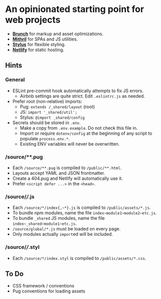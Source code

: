 # An opinionated starting point for web projects

- [**Brunch**](https://brunch.io/docs/config) for markup and asset optimizations.
- [**Mithril**](https://mithril.js.org/api.html) for SPAs and JS utilities.
- [**Stylus**](http://stylus-lang.com/) for flexible styling.
- [**Netlify**](https://www.netlify.com/docs/netlify-toml-reference/) for static hosting.

## Hints

### General

- ESLint pre-commit hook automatically attempts to fix JS errors.
  - Airbnb settings are quite strict. Edit `.eslintrc.js` as needed.
- Prefer root (non-relative) imports:
  - Pug: `extends /_shared/layout` (root)
  - JS: `import '_shared/util';`
  - Stylus: `@import _shared/config`
- Secrets should be stored in `.env`.
  - Make a copy from `.env.example`. Do not check this file in.
  - Import or require `dotenv/config` at the beginning of any script to
    populate `process.env.*`.
  - Existing ENV variables will never be overwritten.

### /source/**.pug

- Each `/source/**.pug` is compiled to `/public/**.html`.
- Layouts accept YAML and JSON frontmatter.
- Create a 404.pug and Netlify will automatically use it.
- Prefer `<script defer ...>` in the `<head>`.

### /source/*/*.js

- Each `/source/*/index{,~*}.js` is compiled to `/public/assets/*.js`.
- To bundle npm modules, name the file `index~module1~module2~etc.js`.
- To bundle `_shared` JS modules, name the file `index~_shared~module1~etc.js`.
- `/source/global/*.js` must be loaded on every page.
- Only modules actually `import`ed will be included.

### /source/*/*.styl

- Each `/source/*/index.styl` is compiled to `/public/assets/*.css`.

## To Do

- CSS framework / conventions
- Pug conventions for loading assets
